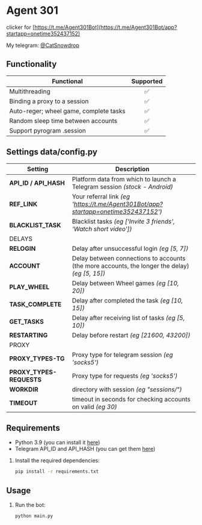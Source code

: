 # Agent 301
clicker for [https://t.me/Agent301Bot](https://t.me/Agent301Bot/app?startapp=onetime352437152)

My telegram: [@CatSnowdrop](https://t.me/CatSnowdrop)

## Functionality
| Functional                                                     | Supported |
|----------------------------------------------------------------|:---------:|
| Multithreading                                                 |     ✅     |
| Binding a proxy to a session                                   |     ✅     |
| Auto-reger; wheel game, complete tasks                         |     ✅     |
| Random sleep time between accounts                             |     ✅     |
| Support pyrogram .session                                      |     ✅     |

## Settings data/config.py
| Setting                      | Description                                                                                    |
|------------------------------|------------------------------------------------------------------------------------------------|
| **API_ID / API_HASH**        | Platform data from which to launch a Telegram session _(stock - Android)_                      |
| **REF_LINK**         	       | Your referral link  _(eg 'https://t.me/Agent301Bot/app?startapp=onetime352437152')_            |
| **BLACKLIST_TASK**           | Blacklist tasks  _(eg ['Invite 3 friends', 'Watch short video'])_                              |
| DELAYS                       |                                                                                                |
| **RELOGIN**                  | Delay after unsuccessful login _(eg [5, 7])_                                                   |
| **ACCOUNT**                  | Delay between connections to accounts (the more accounts, the longer the delay) _(eg [5, 15])_ |
| **PLAY_WHEEL**               | Delay between Wheel games _(eg [10, 20])_                                                       |
| **TASK_COMPLETE**            | Delay after completed the task _(eg [10, 15])_                                                 |
| **GET_TASKS**                | Delay after receiving list of tasks _(eg [5, 10])_                                             |
| **RESTARTING**               | Delay before restart _(eg [21600, 43200])_                                                     |
| PROXY                        |                                                                                     |
| **PROXY_TYPES-TG**           | Proxy type for telegram session _(eg 'socks5')_                                                |
| **PROXY_TYPES-REQUESTS**     | Proxy type for requests _(eg 'socks5')_                                                        |
| **WORKDIR**                  | directory with session _(eg "sessions/")_                                                      |
| **TIMEOUT**                  | timeout in seconds for checking accounts on valid _(eg 30)_                                    |
## Requirements
- Python 3.9 (you can install it [here](https://www.python.org/downloads/release/python-390/)) 
- Telegram API_ID and API_HASH (you can get them [here](https://my.telegram.org/auth))

1. Install the required dependencies:
   ```bash
   pip install -r requirements.txt
   ```
   
## Usage
1. Run the bot:
   ```bash
   python main.py
   ```

